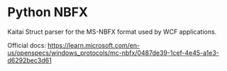 Python NBFX
===========

Kaitai Struct parser for the MS-NBFX format used by WCF applications.

Official docs: https://learn.microsoft.com/en-us/openspecs/windows_protocols/mc-nbfx/0487de39-1cef-4e45-a1e3-d6292bec3d61

